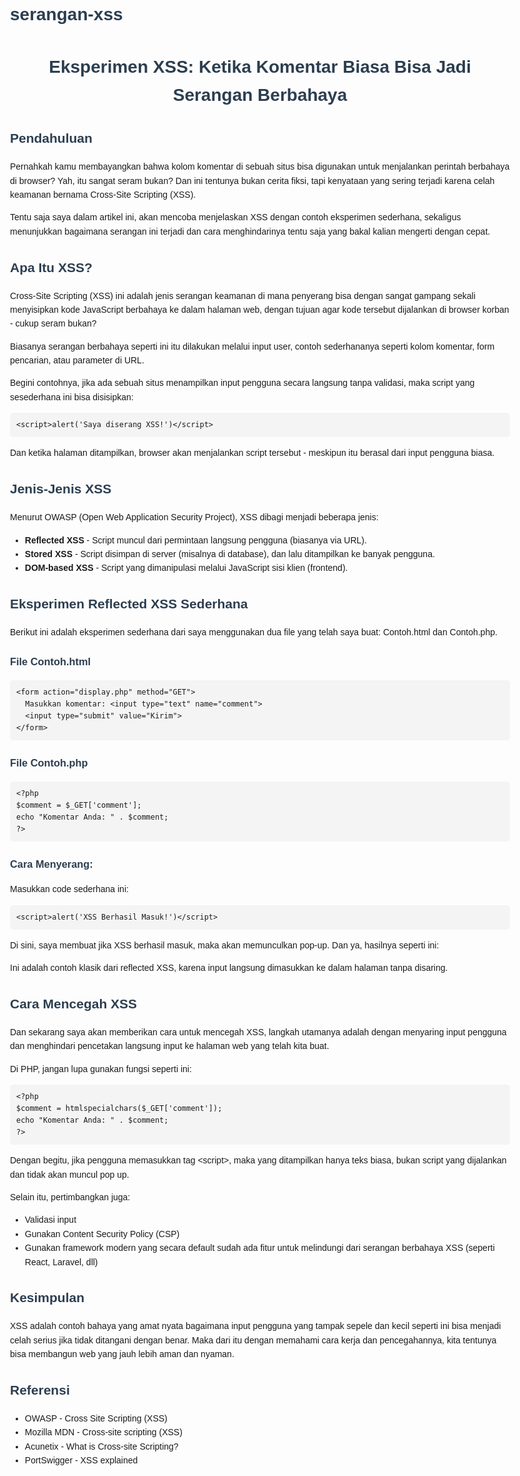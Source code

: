 # serangan-xss
<!DOCTYPE html>
<html lang="id">
<head>
    <meta charset="UTF-8">
    <title>Eksperimen XSS: Ketika Komentar Biasa Bisa Jadi Serangan Berbahaya</title>
    <style>
        body {
            font-family: Arial, sans-serif;
            line-height: 1.6;
            max-width: 800px;
            margin: 0 auto;
            padding: 20px;
        }
        h1, h2, h3 {
            color: #2c3e50;
        }
        pre {
            background: #f4f4f4;
            padding: 10px;
            border-radius: 5px;
            overflow-x: auto;
        }
        code {
            background: #f4f4f4;
            padding: 2px 5px;
            border-radius: 3px;
        }
    </style>
</head>
<body>

<h1 align="center">Eksperimen XSS: Ketika Komentar Biasa Bisa Jadi Serangan Berbahaya</h1>

<h2>Pendahuluan</h2>
<p>Pernahkah kamu membayangkan bahwa kolom komentar di sebuah situs bisa digunakan untuk menjalankan perintah berbahaya di browser? Yah, itu sangat seram bukan? Dan ini tentunya bukan cerita fiksi, tapi kenyataan yang sering terjadi karena celah keamanan bernama Cross-Site Scripting (XSS).</p>

<p>Tentu saja saya dalam artikel ini, akan mencoba menjelaskan XSS dengan contoh eksperimen sederhana, sekaligus menunjukkan bagaimana serangan ini terjadi dan cara menghindarinya tentu saja yang bakal kalian mengerti dengan cepat.</p>

<h2>Apa Itu XSS?</h2>
<p>Cross-Site Scripting (XSS) ini adalah jenis serangan keamanan di mana penyerang bisa dengan sangat gampang sekali menyisipkan kode JavaScript berbahaya ke dalam halaman web, dengan tujuan agar kode tersebut dijalankan di browser korban - cukup seram bukan?</p>

<p>Biasanya serangan berbahaya seperti ini itu dilakukan melalui input user, contoh sederhananya seperti kolom komentar, form pencarian, atau parameter di URL.</p>

<p>Begini contohnya, jika ada sebuah situs menampilkan input pengguna secara langsung tanpa validasi, maka script yang sesederhana ini bisa disisipkan:</p>

<pre><code>&lt;script&gt;alert('Saya diserang XSS!')&lt;/script&gt;</code></pre>

<p>Dan ketika halaman ditampilkan, browser akan menjalankan script tersebut - meskipun itu berasal dari input pengguna biasa.</p>

<h2>Jenis-Jenis XSS</h2>
<p>Menurut OWASP (Open Web Application Security Project), XSS dibagi menjadi beberapa jenis:</p>
<ul>
  <li><strong>Reflected XSS</strong> - Script muncul dari permintaan langsung pengguna (biasanya via URL).</li>
  <li><strong>Stored XSS</strong> - Script disimpan di server (misalnya di database), dan lalu ditampilkan ke banyak pengguna.</li>
  <li><strong>DOM-based XSS</strong> - Script yang dimanipulasi melalui JavaScript sisi klien (frontend).</li>
</ul>

<h2>Eksperimen Reflected XSS Sederhana</h2>
<p>Berikut ini adalah eksperimen sederhana dari saya menggunakan dua file yang telah saya buat: Contoh.html dan Contoh.php.</p>

<h3>File Contoh.html</h3>
<pre><code>&lt;form action="display.php" method="GET"&gt;
  Masukkan komentar: &lt;input type="text" name="comment"&gt;
  &lt;input type="submit" value="Kirim"&gt;
&lt;/form&gt;</code></pre>

<h3>File Contoh.php</h3>
<pre><code>&lt;?php
$comment = $_GET['comment'];
echo "Komentar Anda: " . $comment;
?&gt;</code></pre>

<h3>Cara Menyerang:</h3>
<p>Masukkan code sederhana ini:</p>
<pre><code>&lt;script&gt;alert('XSS Berhasil Masuk!')&lt;/script&gt;</code></pre>

<p>Di sini, saya membuat jika XSS berhasil masuk, maka akan memunculkan pop-up. Dan ya, hasilnya seperti ini:</p>
<p>Ini adalah contoh klasik dari reflected XSS, karena input langsung dimasukkan ke dalam halaman tanpa disaring.</p>

<h2>Cara Mencegah XSS</h2>
<p>Dan sekarang saya akan memberikan cara untuk mencegah XSS, langkah utamanya adalah dengan menyaring input pengguna dan menghindari pencetakan langsung input ke halaman web yang telah kita buat.</p>

<p>Di PHP, jangan lupa gunakan fungsi seperti ini:</p>
<pre><code>&lt;?php
$comment = htmlspecialchars($_GET['comment']);
echo "Komentar Anda: " . $comment;
?&gt;</code></pre>

<p>Dengan begitu, jika pengguna memasukkan tag &lt;script&gt;, maka yang ditampilkan hanya teks biasa, bukan script yang dijalankan dan tidak akan muncul pop up.</p>

<p>Selain itu, pertimbangkan juga:</p>
<ul>
  <li>Validasi input</li>
  <li>Gunakan Content Security Policy (CSP)</li>
  <li>Gunakan framework modern yang secara default sudah ada fitur untuk melindungi dari serangan berbahaya XSS (seperti React, Laravel, dll)</li>
</ul>

<h2>Kesimpulan</h2>
<p>XSS adalah contoh bahaya yang amat nyata bagaimana input pengguna yang tampak sepele dan kecil seperti ini bisa menjadi celah serius jika tidak ditangani dengan benar. Maka dari itu dengan memahami cara kerja dan pencegahannya, kita tentunya bisa membangun web yang jauh lebih aman dan nyaman.</p>

<h2>Referensi</h2>
<ul>
  <li>OWASP - Cross Site Scripting (XSS)</li>
  <li>Mozilla MDN - Cross-site scripting (XSS)</li>
  <li>Acunetix - What is Cross-site Scripting?</li>
  <li>PortSwigger - XSS explained</li>
</ul>

</body>
</html>
